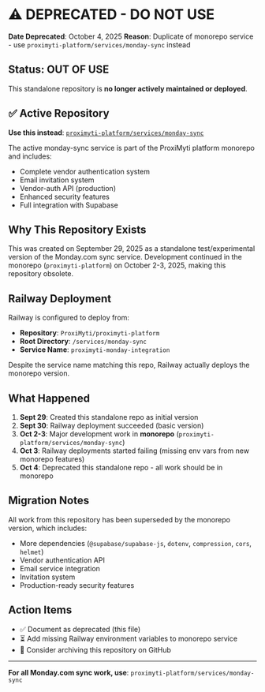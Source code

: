 # ⚠️ DEPRECATED - DO NOT USE

**Date Deprecated**: October 4, 2025
**Reason**: Duplicate of monorepo service - use `proximyti-platform/services/monday-sync` instead

## Status: OUT OF USE

This standalone repository is **no longer actively maintained or deployed**.

## ✅ Active Repository

**Use this instead**: [`proximyti-platform/services/monday-sync`](https://github.com/ProxiMyti/proximyti-platform/tree/main/services/monday-sync)

The active monday-sync service is part of the ProxiMyti platform monorepo and includes:
- Complete vendor authentication system
- Email invitation system
- Vendor-auth API (production)
- Enhanced security features
- Full integration with Supabase

## Why This Repository Exists

This was created on September 29, 2025 as a standalone test/experimental version of the Monday.com sync service. Development continued in the monorepo (`proximyti-platform`) on October 2-3, 2025, making this repository obsolete.

## Railway Deployment

Railway is configured to deploy from:
- **Repository**: `ProxiMyti/proximyti-platform`
- **Root Directory**: `/services/monday-sync`
- **Service Name**: `proximyti-monday-integration`

Despite the service name matching this repo, Railway actually deploys the monorepo version.

## What Happened

1. **Sept 29**: Created this standalone repo as initial version
2. **Sept 30**: Railway deployment succeeded (basic version)
3. **Oct 2-3**: Major development work in **monorepo** (`proximyti-platform/services/monday-sync`)
4. **Oct 3**: Railway deployments started failing (missing env vars from new monorepo features)
5. **Oct 4**: Deprecated this standalone repo - all work should be in monorepo

## Migration Notes

All work from this repository has been superseded by the monorepo version, which includes:
- More dependencies (`@supabase/supabase-js`, `dotenv`, `compression`, `cors`, `helmet`)
- Vendor authentication API
- Email service integration
- Invitation system
- Production-ready security features

## Action Items

- ✅ Document as deprecated (this file)
- ⏳ Add missing Railway environment variables to monorepo service
- 📝 Consider archiving this repository on GitHub

---

**For all Monday.com sync work, use**: `proximyti-platform/services/monday-sync`

